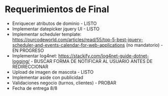 # Requerimientos de Final
- Enriquecer atributos de dominio - LISTO
- Implementar datepicker jquery UI - LISTO
- Implementar scheduler template: https://ourcodeworld.com/articles/read/55/top-5-best-jquery-scheduler-and-events-calendar-for-web-applications (no mandatorio) - EN PROGRESO
- Implementar log4net: https://stackify.com/log4net-guide-dotnet-logging/ - BUSCAR FORMA DE NOTIFICAR AL USUARIO ANTES DE REDIRECCIONAR
- Upload de imagen de mascota - LISTO
- Implementar aside con publicidad
- Validaciones negocio (turnos, clientes) - PROBAR
- Fecha de entrega 8/8
